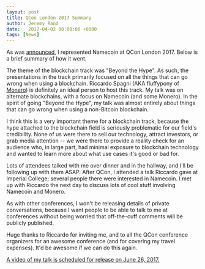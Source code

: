 ```yaml
---
layout: post
title: QCon London 2017 Summary
author: Jeremy Rand
date:   2017-04-02 00:00:00 +0000
tags: [News]
---
```


As was [announced]({{site.baseurl}}2017/03/03/qcon-london.html), I represented Namecoin at QCon London 2017.  Below is a brief summary of how it went.

The theme of the blockchain track was "Beyond the Hype".  As such, the presentations in the track primarily focused on all the things that can go wrong when using a blockchain.  Riccardo Spagni (AKA fluffypony of [Monero](https://getmonero.org/)) is definitely an ideal person to host this track.  My talk was on alternate blockchains, with a focus on Namecoin (and some Monero).  In the spirit of going "Beyond the Hype", my talk was almost entirely about things that can go wrong when using a non-Bitcoin blockchain.

I think this is a very important theme for a blockchain track, because the hype attached to the blockchain field is seriously problematic for our field's credibility.  None of us were there to sell our technology, attract investors, or grab media attention -- we were there to provide a reality check for an audience who, in large part, had minimal exposure to blockchain technology and wanted to learn more about what use cases it's good or bad for.

Lots of attendees talked with me over dinner and in the hallway, and I'll be following up with them ASAP.  After QCon, I attended a talk Riccardo gave at Imperial College; several people there were interested in Namecoin.  I met up with Riccardo the next day to discuss lots of cool stuff involving Namecoin and Monero.

As with other conferences, I won't be releasing details of private conversations, because I want people to be able to talk to me at conferences without being worried that off-the-cuff comments will be publicly published.

Huge thanks to Riccardo for inviting me, and to all the QCon conference organizers for an awesome conference (and for covering my travel expenses).  It'd be awesome if we can do this again.

[A video of my talk is scheduled for release on June 26, 2017.](https://qconlondon.com/2017-session-videos)
